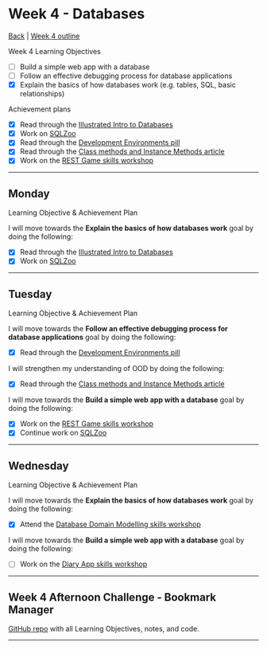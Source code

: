 # Week 4 - Databases

[Back](README.md) | [Week 4 outline](https://github.com/makersacademy/course/blob/master/week_outlines.md#week-4)

Week 4 Learning Objectives

- [ ] Build a simple web app with a database
- [ ] Follow an effective debugging process for database applications
- [x] Explain the basics of how databases work (e.g. tables, SQL, basic relationships)

Achievement plans

- [x] Read through the [Illustrated Intro to Databases]
- [x] Work on [SQLZoo]
- [x] Read through the [Development Environments pill]
- [x] Read through the [Class methods and Instance Methods article]
- [x] Work on the [REST Game skills workshop]

---

## Monday

Learning Objective & Achievement Plan

I will move towards the **Explain the basics of how databases work** goal by doing the following:

- [x] Read through the [Illustrated Intro to Databases]
- [x] Work on [SQLZoo]

---

## Tuesday

Learning Objective & Achievement Plan

I will move towards the **Follow an effective debugging process for database applications** goal by doing the following:

- [x] Read through the [Development Environments pill]

I will strengthen my understanding of OOD by doing the following:

- [x] Read through the [Class methods and Instance Methods article]

I will move towards the **Build a simple web app with a database** goal by doing the following:

- [x] Work on the [REST Game skills workshop]
- [x] Continue work on [SQLZoo]

---

## Wednesday

Learning Objective & Achievement Plan

I will move towards the **Explain the basics of how databases work** goal by doing the following:

- [x] Attend the [Database Domain Modelling skills workshop]

I will move towards the **Build a simple web app with a database** goal by doing the following:

- [ ] Work on the [Diary App skills workshop]

---


## Week 4 Afternoon Challenge - Bookmark Manager

[GitHub repo](https://github.com/hturnbull93/bookmark-manager) with all Learning Objectives, notes, and code.

---
<!--
## Retrospective

### Achievements this week

- [ ] Build a simple web app
- [ ] Follow an effective debugging process for web applications
- [ ] Explain the basics of how the web works (e.g. request/response, HTTP, HTML, CSS)
- [ ] Explain the MVC pattern

### Score: Z

#### Reasons for Score

- First reason

### Material to re-cover

- First material

---

## Week 4 Weekend Challenge - Chitter

[GitHub repo]() with all Learning Objectives, notes, and code.

---
-->
<!-- Links -->

<!-- From Week 1 -->

[First day intro]: Intro_first_day.md
[TDD process skills workshop]: ../skills_workshops/TDD_process.md
[Debugging skills workshop]: ../skills_workshops/debugging.md
[Mocking skills workshop]: ../skills_workshops/mocking.md
[Test Driving practical]: ../skills_workshops/test_driving_practice.md

<!-- From week 2 -->

[Code Review skills workshop]: ../skills_workshops/code_review.md
[Process Review workshop]: ../process_workshop.md
[Domain Modelling skills workshop]: ../skills_workshops/domain_modelling.md
[Feedback skills workshop]: ../skills_workshops/feedback.md
[Mocking with RSpec practical]: ../skills_workshops/mocking_with_rspec.md
[Refactoring skills workshop]: ../skills_workshops/refactoring.md
[Concretes and Abstracts skills workshop]: ../skills_workshops/concretes_and_abstracts.md
[Delegation skills workshop]: ../skills_workshops/delegation.md

<!-- From week 3 -->

[Servers 1 skills workshop]: ../skills_workshops/servers_1.md
[Servers 2 skills workshop]: ../skills_workshops/servers_2.md
[Clients 1 skills workshop]: ../skills_workshops/clients_1.md
[Process modelling skills workshop]: ../skills_workshops/http_modelling.md
[Birthday Greeter App skills workshop]: ../skills_workshops/birthday_greeter_app.md
[Empathy EQ workshop]: ../skills_workshops/empathy.md
[Debugging 2 skills workshop]: ../skills_workshops/debugging_2.md
[Debugging a Rack App skills workshop]: ../skills_workshops/debugging_a_rack_app.md

<!-- New in Week 4 -->

[Illustrated Intro to Databases]: https://illustrated.dev/databases
[SQLZoo]: ../skills_workshops/sqlzoo.md
[Development Environments pill]: https://github.com/makersacademy/course/blob/master/pills/development_environments.md
[Class methods and Instance Methods article]: https://hackmd.io/sOCjb8IcSIaPvT54SXBb3Q
[REST Game skills workshop]: ../skills_workshops/REST_game.md
[Database Domain Modelling skills workshop]: ../skills-workshops/database_domain_modelling.md
[Diary App skills workshop]: ../skills-workshops/diary_app.md
